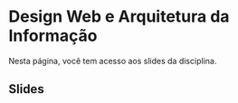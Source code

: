 # Design Web e Arquitetura da Informação

Nesta página, você tem acesso aos slides da disciplina.

## Slides